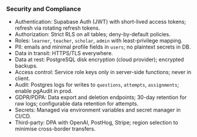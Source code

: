 ### Security and Compliance

- Authentication: Supabase Auth (JWT) with short-lived access tokens; refresh via rotating refresh tokens.
- Authorization: Strict RLS on all tables; deny-by-default policies.
- Roles: `learner`, `teacher`, `scholar`, `admin` with least-privilege mapping.
- PII: emails and minimal profile fields in `users`; no plaintext secrets in DB.
- Data in transit: HTTPS/TLS everywhere.
- Data at rest: PostgreSQL disk encryption (cloud provider); encrypted backups.
- Access control: Service role keys only in server-side functions; never in client.
- Audit: Postgres logs for writes to `questions`, `attempts`, `assignments`; enable pgAudit in prod.
- GDPR/PDPA: Data export and deletion endpoints; 30-day retention for raw logs; configurable data retention for attempts.
- Secrets: Managed via environment variables and secret manager in CI/CD.
- Third-party: DPA with OpenAI, PostHog, Stripe; region selection to minimise cross-border transfers.